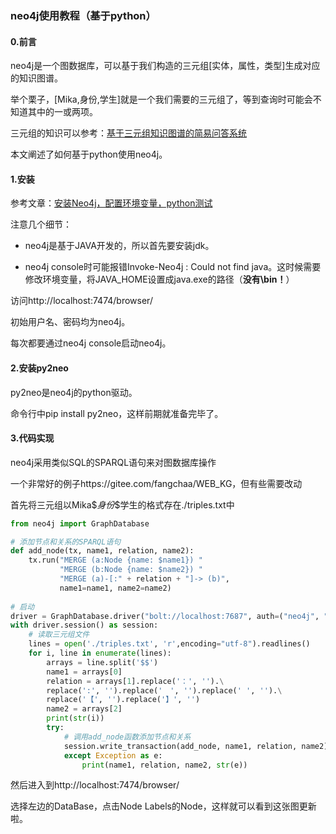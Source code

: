 ### neo4j使用教程（基于python）

#### 0.前言

neo4j是一个图数据库，可以基于我们构造的三元组[实体，属性，类型]生成对应的知识图谱。

举个栗子，[Mika,身份,学生]就是一个我们需要的三元组了，等到查询时可能会不知道其中的一或两项。

三元组的知识可以参考：[基于三元组知识图谱的简易问答系统](https://blog.csdn.net/blmoistawinde/article/details/86556844)

本文阐述了如何基于python使用neo4j。

#### 1.安装

参考文章：[安装Neo4j，配置环境变量，python测试](https://blog.csdn.net/xuan314708889/article/details/103858493)

注意几个细节：

- neo4j是基于JAVA开发的，所以首先要安装jdk。

- neo4j console时可能报错Invoke-Neo4j : Could not find java。这时候需要修改环境变量，将JAVA_HOME设置成java.exe的路径（**没有\bin！**）

访问http://localhost:7474/browser/

初始用户名、密码均为neo4j。

每次都要通过neo4j console启动neo4j。

#### 2.安装py2neo

py2neo是neo4j的python驱动。

命令行中pip install py2neo，这样前期就准备完毕了。

#### 3.代码实现

neo4j采用类似SQL的SPARQL语句来对图数据库操作

一个非常好的例子https://gitee.com/fangchaa/WEB_KG，但有些需要改动

首先将三元组以Mika\$$身份\$$学生的格式存在./triples.txt中

```python
from neo4j import GraphDatabase

# 添加节点和关系的SPARQL语句
def add_node(tx, name1, relation, name2):
    tx.run("MERGE (a:Node {name: $name1}) "
           "MERGE (b:Node {name: $name2}) "
           "MERGE (a)-[:" + relation + "]-> (b)",
           name1=name1, name2=name2)
    
# 启动
driver = GraphDatabase.driver("bolt://localhost:7687", auth=("neo4j", "password"))
with driver.session() as session:
    # 读取三元组文件
    lines = open('./triples.txt', 'r',encoding="utf-8").readlines()
    for i, line in enumerate(lines):
        arrays = line.split('$$')
        name1 = arrays[0]
        relation = arrays[1].replace('：', '').\
        replace(':', '').replace('　', '').replace(' ', '').\
        replace('【', '').replace('】', '')
        name2 = arrays[2]
        print(str(i))
        try:
            # 调用add_node函数添加节点和关系
            session.write_transaction(add_node, name1, relation, name2)
            except Exception as e:
                print(name1, relation, name2, str(e))
```

然后进入到http://localhost:7474/browser/

选择左边的DataBase，点击Node Labels的Node，这样就可以看到这张图更新啦。

